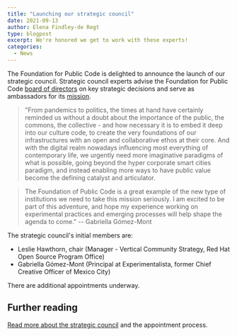 ```yaml
---
title: "Launching our strategic council"
date: 2021-09-13
author: Elena Findley-de Regt
type: blogpost
excerpt: We're honored we get to work with these experts!
categories:
  - News
---
```


The Foundation for Public Code is delighted to announce the launch of our strategic council. Strategic council experts advise the Foundation for Public Code [board of directors](https://about.publiccode.net/organization/governance-model.html#board-of-directors) on key strategic decisions and serve as ambassadors for its [mission](https://about.publiccode.net/organization/mission.html).

> "From pandemics to politics, the times at hand have certainly reminded us without a doubt about the importance of the public, the commons, the collective - and how necessary it is to embed it deep into our culture code, to create the very foundations of our infrastructures with an open and collaborative ethos at their core. And with the digital realm nowadays influencing most everything of contemporary life, we urgently need more imaginative paradigms of what is possible, going beyond the hyper corporate smart cities paradigm, and instead enabling more ways to have public value become the defining catalyst and articulator.

> The Foundation of Public Code is a great example of the new type of institutions we need to take this mission seriously. I am excited to be part of this adventure, and hope my experience working on experimental practices and  emerging processes will help shape the agenda to come." -- Gabriella Gómez-Mont

The strategic council's initial members are:

- Leslie Hawthorn, chair (Manager - Vertical Community Strategy, Red Hat Open Source Program Office)
- Gabriella Gómez-Mont (Principal at Experimentalista, former Chief Creative Officer of Mexico City)

There are additional appointments underway.

## Further reading

[Read more about the strategic council](https://about.publiccode.net/organization/strategic-council.html) and the appointment process.
